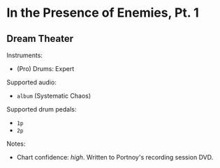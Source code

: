 # In the Presence of Enemies, Pt. 1

## Dream Theater

Instruments:

  * (Pro) Drums: Expert

Supported audio:

  * `album` (Systematic Chaos)

Supported drum pedals:

  * `1p`
  * `2p`

Notes:

  * Chart confidence: *high*. Written to Portnoy's recording session DVD.
